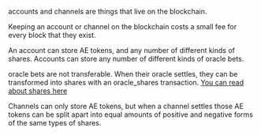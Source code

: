 accounts and channels are things that live on the blockchain.


Keeping an account or channel on the blockchain costs a small fee for every block that they exist.


An account can store AE tokens, and any number of different kinds of shares. Accounts can store any number of different kinds of oracle bets.

oracle bets are not transferable. When their oracle settles, they can be transformed into shares with an oracle_shares transaction.
[You can read about shares here](docs/shares.md)


Channels can only store AE tokens, but when a channel settles those AE tokens can be split apart into equal amounts of positive and negative forms of the same types of shares.